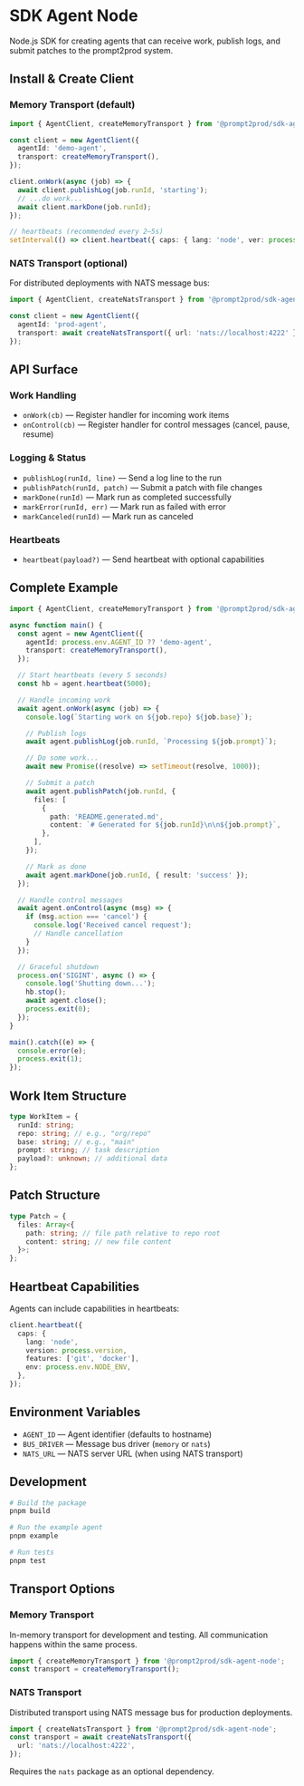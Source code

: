# SDK Agent Node

Node.js SDK for creating agents that can receive work, publish logs, and submit patches to the prompt2prod system.

## Install & Create Client

### Memory Transport (default)

```ts
import { AgentClient, createMemoryTransport } from '@prompt2prod/sdk-agent-node';

const client = new AgentClient({
  agentId: 'demo-agent',
  transport: createMemoryTransport(),
});

client.onWork(async (job) => {
  await client.publishLog(job.runId, 'starting');
  // ...do work...
  await client.markDone(job.runId);
});

// heartbeats (recommended every 2–5s)
setInterval(() => client.heartbeat({ caps: { lang: 'node', ver: process.version } }), 2000);
```

### NATS Transport (optional)

For distributed deployments with NATS message bus:

```ts
import { AgentClient, createNatsTransport } from '@prompt2prod/sdk-agent-node';

const client = new AgentClient({
  agentId: 'prod-agent',
  transport: await createNatsTransport({ url: 'nats://localhost:4222' }),
});
```

## API Surface

### Work Handling

- `onWork(cb)` — Register handler for incoming work items
- `onControl(cb)` — Register handler for control messages (cancel, pause, resume)

### Logging & Status

- `publishLog(runId, line)` — Send a log line to the run
- `publishPatch(runId, patch)` — Submit a patch with file changes
- `markDone(runId)` — Mark run as completed successfully
- `markError(runId, err)` — Mark run as failed with error
- `markCanceled(runId)` — Mark run as canceled

### Heartbeats

- `heartbeat(payload?)` — Send heartbeat with optional capabilities

## Complete Example

```ts
import { AgentClient, createMemoryTransport } from '@prompt2prod/sdk-agent-node';

async function main() {
  const agent = new AgentClient({
    agentId: process.env.AGENT_ID ?? 'demo-agent',
    transport: createMemoryTransport(),
  });

  // Start heartbeats (every 5 seconds)
  const hb = agent.heartbeat(5000);

  // Handle incoming work
  await agent.onWork(async (job) => {
    console.log(`Starting work on ${job.repo} ${job.base}`);

    // Publish logs
    await agent.publishLog(job.runId, `Processing ${job.prompt}`);

    // Do some work...
    await new Promise((resolve) => setTimeout(resolve, 1000));

    // Submit a patch
    await agent.publishPatch(job.runId, {
      files: [
        {
          path: 'README.generated.md',
          content: `# Generated for ${job.runId}\n\n${job.prompt}`,
        },
      ],
    });

    // Mark as done
    await agent.markDone(job.runId, { result: 'success' });
  });

  // Handle control messages
  await agent.onControl(async (msg) => {
    if (msg.action === 'cancel') {
      console.log('Received cancel request');
      // Handle cancellation
    }
  });

  // Graceful shutdown
  process.on('SIGINT', async () => {
    console.log('Shutting down...');
    hb.stop();
    await agent.close();
    process.exit(0);
  });
}

main().catch((e) => {
  console.error(e);
  process.exit(1);
});
```

## Work Item Structure

```ts
type WorkItem = {
  runId: string;
  repo: string; // e.g., "org/repo"
  base: string; // e.g., "main"
  prompt: string; // task description
  payload?: unknown; // additional data
};
```

## Patch Structure

```ts
type Patch = {
  files: Array<{
    path: string; // file path relative to repo root
    content: string; // new file content
  }>;
};
```

## Heartbeat Capabilities

Agents can include capabilities in heartbeats:

```ts
client.heartbeat({
  caps: {
    lang: 'node',
    version: process.version,
    features: ['git', 'docker'],
    env: process.env.NODE_ENV,
  },
});
```

## Environment Variables

- `AGENT_ID` — Agent identifier (defaults to hostname)
- `BUS_DRIVER` — Message bus driver (`memory` or `nats`)
- `NATS_URL` — NATS server URL (when using NATS transport)

## Development

```bash
# Build the package
pnpm build

# Run the example agent
pnpm example

# Run tests
pnpm test
```

## Transport Options

### Memory Transport

In-memory transport for development and testing. All communication happens within the same process.

```ts
import { createMemoryTransport } from '@prompt2prod/sdk-agent-node';
const transport = createMemoryTransport();
```

### NATS Transport

Distributed transport using NATS message bus for production deployments.

```ts
import { createNatsTransport } from '@prompt2prod/sdk-agent-node';
const transport = await createNatsTransport({
  url: 'nats://localhost:4222',
});
```

Requires the `nats` package as an optional dependency.

